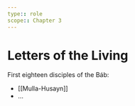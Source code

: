 ```yaml
---
type:: role
scope:: Chapter 3
---
```


# Letters of the Living

First eighteen disciples of the Báb:
- [[Mulla-Husayn]]
- ...